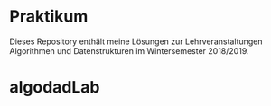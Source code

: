 # Praktikum

Dieses Repository enthält meine Lösungen zur Lehrveranstaltungen Algorithmen und Datenstrukturen im Wintersemester 2018/2019.
# algodadLab
